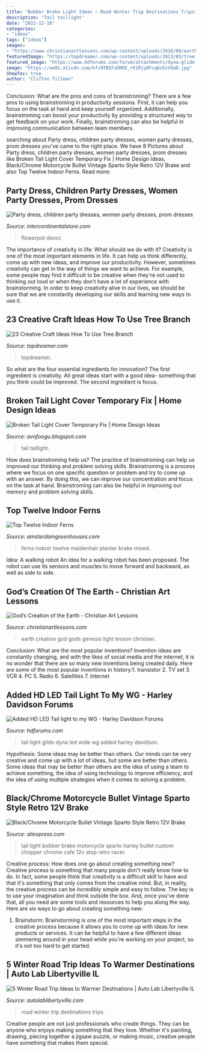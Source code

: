 ```yaml
---
title: "Bobber Brake Light Ideas ~ Road Winter Trip Destinations Trips"
description: "Tail taillight"
date: "2022-12-18"
categories:
- "ideas"
tags: ["ideas"]
images:
- "https://www.christianartlessons.com/wp-content/uploads/2016/08/earth-day-698x1024.png"
featuredImage: "https://topdreamer.com/wp-content/uploads/2013/03/tree-branch-Collage.jpg"
featured_image: "https://www.hdforums.com/forum/attachments/dyna-glide-models/185277d1305336590-added-hd-led-tail-light-to-my-wg-2011-dyna-wide-glide-018.jpg"
image: "https://ae01.alicdn.com/kf/HTB1FxDMXE_rK1Rjy0Fcq6zEvVXaD.jpg"
ShowToc: true
author: "Clifton Tillman"
---
```



Conclusion: What are the pros and cons of brainstroming?
There are a few pros to using brainstroming in productivity sessions. First, it can help you focus on the task at hand and keep yourself organized. Additionally, brainstroming can boost your productivity by providing a structured way to get feedback on your work. Finally, brainstroming can also be helpful in improving communication between team members.

	

		
searching about Party dress, children party dresses, women party dresses, prom dresses you've came to the right place. We have 8 Pictures about Party dress, children party dresses, women party dresses, prom dresses like Broken Tail Light Cover Temporary Fix | Home Design Ideas, Black/Chrome Motorcycle Bullet Vintage Sparto Style Retro 12V Brake and also Top Twelve Indoor Ferns. Read more:
		
    
## Party Dress, Children Party Dresses, Women Party Dresses, Prom Dresses

<img loading=lazy src="https://ae01.alicdn.com/kf/HTB1FxDMXE_rK1Rjy0Fcq6zEvVXaD.jpg" onerror="this.onerror=null;this.src='https://tse1.mm.bing.net/th?id=OIP.SFwFDBw9Mas04rJzEHCc8QHaHa&amp;pid=15.1';" alt="Party dress, children party dresses, women party dresses, prom dresses">

_Source: intercontinentalstore.com_

>flowerpot deocr. 

	

The importance of creativity in life: What should we do with it?
Creativity is one of the most important elements in life. It can help us think differently, come up with new ideas, and improve our productivity. However, sometimes creativity can get in the way of things we want to achieve. For example, some people may find it difficult to be creative when they're not used to thinking out loud or when they don't have a lot of experience with brainstorming. In order to keep creativity alive in our lives, we should be sure that we are constantly developing our skills and learning new ways to use it.

    
## 23 Creative Craft Ideas How To Use Tree Branch

<img loading=lazy src="https://topdreamer.com/wp-content/uploads/2013/03/tree-branch-Collage.jpg" onerror="this.onerror=null;this.src='https://tse1.mm.bing.net/th?id=OIP.YfnPY19M4dbVfctxJYDw0QHaD3&amp;pid=15.1';" alt="23 Creative Craft Ideas How To Use Tree Branch">

_Source: topdreamer.com_

>topdreamer. 

	

So what are the four essential ingredients for innovation? The first ingredient is creativity. All great ideas start with a good idea- something that you think could be improved. The second ingredient is focus.

    
## Broken Tail Light Cover Temporary Fix | Home Design Ideas

<img loading=lazy src="https://lh6.googleusercontent.com/proxy/xL-KYh0bMCC0l4AHVNZkKn8g1U9BrLJbKDzlWlNQ6W39QjCQXgDb_n5S3mEp4gH-nGCViaCgzb_53JsMP5gZwPY9jTku10GSAu5yTISe0poUBMyZMA=w1200-h630-p-k-no-nu" onerror="this.onerror=null;this.src='https://tse1.mm.bing.net/th?id=OIP.mb0DlKcfaRzTo43FvbhVswHaF1&amp;pid=15.1';" alt="Broken Tail Light Cover Temporary Fix | Home Design Ideas">

_Source: avofoogu.blogspot.com_

>tail taillight. 

	

How does brainstroming help us?
The practice of brainstroming can help us improved our thinking and problem solving skills. Brainstroming is a process where we focus on one specific question or problem and try to come up with an answer. By doing this, we can improve our concentration and focus on the task at hand. Brainstroming can also be helpful in improving our memory and problem solving skills.

    
## Top Twelve Indoor Ferns

<img loading=lazy src="https://static.wixstatic.com/media/ccc741_9952271e981343e3bbf89e6b02b711b7~mv2_d_2304_3072_s_2.jpg/v1/fill/w_1000,h_1333,al_c,q_90,usm_0.66_1.00_0.01/ccc741_9952271e981343e3bbf89e6b02b711b7~mv2_d_2304_3072_s_2.jpg" onerror="this.onerror=null;this.src='https://tse4.mm.bing.net/th?id=OIP.J028Kbkpk85wYrsHMApuzQHaJ3&amp;pid=15.1';" alt="Top Twelve Indoor Ferns">

_Source: amsterdamgreenhouses.com_

>ferns indoor twelve maidenhair planter brake mixed. 

	

Idea: A walking robot
An idea for a walking robot has been proposed. The robot can use its sensors and muscles to move forward and backward, as well as side to side.

    
## God’s Creation Of The Earth - Christian Art Lessons

<img loading=lazy src="https://www.christianartlessons.com/wp-content/uploads/2016/08/earth-day-698x1024.png" onerror="this.onerror=null;this.src='https://tse4.mm.bing.net/th?id=OIP.KlALgX0MvXCHNPEEOWA2FQHaK3&amp;pid=15.1';" alt="God’s Creation of the Earth - Christian Art Lessons">

_Source: christianartlessons.com_

>earth creation god gods genesis light lesson christian. 

	

Conclusion: What are the most popular inventions?
Invention ideas are constantly changing, and with the likes of social media and the internet, it is no wonder that there are so many new inventions being created daily. Here are some of the most popular inventions in history:1. transistor 2. TV set 3. VCR 4. PC 5. Radio 6. Satellites 7. Internet 
    
## Added HD LED Tail Light To My WG - Harley Davidson Forums

<img loading=lazy src="https://www.hdforums.com/forum/attachments/dyna-glide-models/185277d1305336590-added-hd-led-tail-light-to-my-wg-2011-dyna-wide-glide-018.jpg" onerror="this.onerror=null;this.src='https://tse2.mm.bing.net/th?id=OIP.oT-bRxn1cJZw0qbPZhZ9HAHaFj&amp;pid=15.1';" alt="Added HD LED Tail light to my WG - Harley Davidson Forums">

_Source: hdforums.com_

>tail light glide dyna led wide wg added harley davidson. 

	

Hypothesis: Some ideas may be better than others.
Our minds can be very creative and come up with a lot of ideas, but some are better than others. Some ideas that may be better than others are the idea of using a team to achieve something, the idea of using technology to improve efficiency, and the idea of using multiple strategies when it comes to solving a problem.

    
## Black/Chrome Motorcycle Bullet Vintage Sparto Style Retro 12V Brake

<img loading=lazy src="https://ae01.alicdn.com/kf/HTB17VhuQpXXXXaXaXXXq6xXFXXXF/Black-Chrome-Motorcycle-Bullet-Vintage-Sparto-Style-Retro-12V-Brake-Stop-Tail-Light-For-Harley-Bobber.jpg" onerror="this.onerror=null;this.src='https://tse4.mm.bing.net/th?id=OIP.WTd3lVDGW1i7MTq_1z7BlgHaHa&amp;pid=15.1';" alt="Black/Chrome Motorcycle Bullet Vintage Sparto Style Retro 12V Brake">

_Source: aliexpress.com_

>tail light bobber brake motorcycle sparto harley bullet custom chopper chrome cafe 12v stop retro racer. 

	

Creative process: How does one go about creating something new?
Creative process is something that many people don't really know how to do. In fact, some people think that creativity is a difficult skill to have and that it's something that only comes from the creative mind. But, in reality, the creative process can be incredibly simple and easy to follow. The key is to use your imagination and think outside the box. And, once you've done that, all you need are some tools and resources to help you along the way. Here are six ways to go about creating something new: 
1) Brainstorm: Brainstorming is one of the most important steps in the creative process because it allows you to come up with ideas for new products or services. It can be helpful to have a few different ideas simmering around in your head while you're working on your project, so it's not too hard to get started.

    
## 5 Winter Road Trip Ideas To Warmer Destinations | Auto Lab Libertyville IL

<img loading=lazy src="https://autolablibertyville.com/wp-content/uploads/2019/08/road-2429241_1920.jpg" onerror="this.onerror=null;this.src='https://tse4.mm.bing.net/th?id=OIP.DG-QYRC4n6iLfI53l7FZSAHaE8&amp;pid=15.1';" alt="5 Winter Road Trip Ideas to Warmer Destinations | Auto Lab Libertyville IL">

_Source: autolablibertyville.com_

>road winter trip destinations trips. 

	

Creative people are not just professionals who create things. They can be anyone who enjoys making something that they love. Whether it's painting, drawing, piecing together a jigsaw puzzle, or making music, creative people have something that makes them special.

